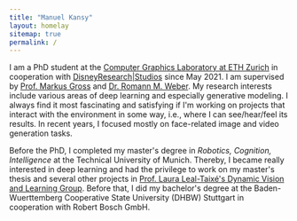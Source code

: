 ```yaml
---
title: "Manuel Kansy"
layout: homelay
sitemap: true
permalink: /
---
```


I am a PhD student at the [Computer Graphics Laboratory at ETH Zurich](https://cgl.ethz.ch/) in cooperation with [DisneyResearch\|Studios](https://studios.disneyresearch.com/) since May 2021.
I am supervised by [Prof. Markus Gross](https://cgl.ethz.ch/people/grossm/) and [Dr. Romann M. Weber](https://randomwalk.blog/about-me/).
My research interests include various areas of deep learning and especially generative modeling. 
I always find it most fascinating and satisfying if I'm working on projects that interact with the environment in some way, i.e., where I can see/hear/feel its results.
In recent years, I focused mostly on face-related image and video generation tasks.

Before the PhD, I completed my master's degree in *Robotics, Cognition, Intelligence* at the Technical University of Munich. Thereby, I became really interested in deep learning and had the privilege to work on my master's thesis and several other projects in [Prof. Laura Leal-Taixé's Dynamic Vision and Learning Group](https://dvl.in.tum.de/).
Before that, I did my bachelor's degree at the Baden-Wuerttemberg Cooperative State University (DHBW) Stuttgart in cooperation with Robert Bosch GmbH.

